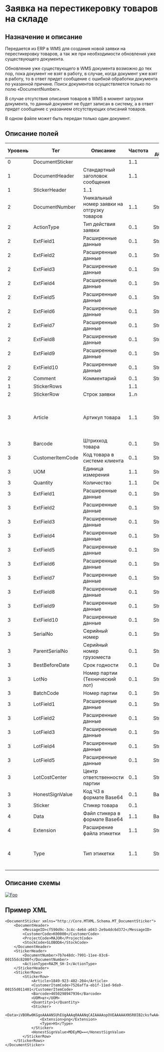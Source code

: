 # Заявка на перестикеровку товаров на складе

## Назначение и описание
Передается из ERP в WMS для создания новой заявки на перестикеровку товаров, а так же при необходимости обновления уже существующего документа.

Обновление уже существующего в WMS документа возможно до тех пор, пока документ не взят в работу, в случае, когда документ уже взят в работу, то в ответ придет сообщение с ошибкой обработки документа по указанной причине. Поиск документов осуществляется только по полю «DocumentNumber».

В случае отсутствия описания товаров в WMS в момент загрузки документа, то данный документ не будет записан в систему, а в ответ придет сообщение с указанием отсутствующих описаний товаров.

В одном файле может быть передан только один документ.

## Описание полей

Уровень | Тег | Описание | Частота | Тип данных | Размер поля | Комментарий
--------|-----|----------|---------|------------|-------------|------------
0       | DocumentSticker |                                                    | 1..1    |            |             |
1       | DocumentHeader   | Стандартный заголовок сообщения                   | 1..1    |            |             | Общая структура сообщения                                 
1       | StickerHeader   |                                                     1..1     |            |             |
2       | DocumentNumber   | Уникальный номер заявки на отгрузку товаров       | 1..1    | String     | 50          |                                                           
2       | ActionType       | Тип действия заявки                               | 0..1    | String     | 10          |                                                           
2       | ExtField1        | Расширенные данные                                | 0..1    | String     | 80          |                                                           
2       | ExtField2        | Расширенные данные                                | 0..1    | String     | 80          |                                                           
2       | ExtField3        | Расширенные данные                                | 0..1    | String     | 80          |                                                           
2       | ExtField4        | Расширенные данные                                | 0..1    | String     | 80          |                                                           
2       | ExtField5        | Расширенные данные                                | 0..1    | String     | 80          |                                                           
2       | ExtField6        | Расширенные данные                                | 0..1    | String     | 80          |                                                           
2       | ExtField7        | Расширенные данные                                | 0..1    | String     | 80          |                                                           
2       | ExtField8        | Расширенные данные                                | 0..1    | String     | 80          |                                                           
2       | ExtField9        | Расширенные данные                                | 0..1    | String     | 80          |                                                           
2       | ExtField10       | Расширенные данные                                | 0..1    | String     | 80          |                                                           
2       | Comment          | Комментарий                                       | 0..1    | String     | 250         |                                                           
1       | StickerRows     |                                                    | 1..1    |            |             |
2       | StickerRow      | Строк заявки                                       | 1..n    |            |             |                                                           
3       | Article          | Артикул товара                                    | 1..1    | String     | 100         | Если отсутствует, то обязательно заполнить  Barcode  
3       | Barcode          | Штрихкод товара                                   | 0..1    | String     | 100         |   
3       | CustomerItemCode | Код товара в системе клиента                      | 0..1    | String     | 100         |       
3       | UOM              | Единица измерения                                 | 1..1    | String     | 10          |                                                           
3       | Quantity         | Количество                                        | 1..1    | Decimal    |             |                                                           
3       | ExtField1        | Расширенные данные                                | 0..1    | String     | 80          |                                                           
3       | ExtField2        | Расширенные данные                                | 0..1    | String     | 80          |                                                           
3       | ExtField3        | Расширенные данные                                | 0..1    | String     | 80          |                                                           
3       | ExtField4        | Расширенные данные                                | 0..1    | String     | 80          |                                                           
3       | ExtField5        | Расширенные данные                                | 0..1    | String     | 80          |                                                           
3       | ExtField6        | Расширенные данные                                | 0..1    | String     | 80          |                                                           
3       | ExtField7        | Расширенные данные                                | 0..1    | String     | 80          |                                                           
3       | ExtField8        | Расширенные данные                                | 0..1    | String     | 80          |                                                           
3       | ExtField9        | Расширенные данные                                | 0..1    | String     | 80          |                                                           
3       | ExtField10       | Расширенные данные                                | 0..1    | String     | 80          |                                                           
3       | SerialNo         | Серийный номер                                    | 0..1    | String     | 20          |                                                           
3       | ParentSerialNo   | Серийный номер грузоместа                         | 0..1    | String     | 20          |                                                           
3       | BestBeforeDate   | Срок годности                                     | 0..1    | DateTime   |             |
3       | LotNo            | Номер партии (Технический лот)                    | 0..1    | String     | 100         |
3       | BatchCode        | Номер партии                                      | 0..1    | String     | 100         |                                                           
3       | LotField1        | Расширенные данные                                | 0..1    | String     | 100         |                                                           
3       | LotField2        | Расширенные данные                                | 0..1    | String     | 100         |                                                           
3       | LotField3        | Расширенные данные                                | 0..1    | String     | 100         |                                                           
3       | LotField4        | Расширенные данные                                | 0..1    | String     | 100         |                                                           
3       | LotField5        | Расширенные данные                                | 0..1    | String     | 100         |                                                           
3       | LotCostCenter    | Центр ответственности партии                      | 0..1    | String     | 50          |                                                           
3       | HonestSignValue  | Код ЧЗ в формате Base64                           | 0..1    | Base64     |             |                                                           
3       | Sticker          | Стикер товара                                     | 0..1    |            |             |                                                           
4       | Data             | Файл стикера в формате Base64                     | 1..1    | Base64     |             |                                                           
4       | Extension        | Расширение файла этикетки                         | 1..1    | String     | 5           |                                                           
4       | Type             | Тип этикетки                                      | 1..1    | String     | 10          |   HS – для стикера ЧЗ, ITEM – для этикетки товара                                                        

## Описание схемы
<a href="https://github.com/MajorTerminal/MTXML/blob/master/XSD/MT_DocumentSticker.xsd" rel="XSD">![Foo](https://user-images.githubusercontent.com/22858622/134012526-73d1b128-a2cd-4d14-8a13-10f81a57c04f.png)</a>

## Пример XML
```
<DocumentSticker xmlns="http://Core.MTXML.Schema.MT_DocumentSticker">
	<DocumentHeader>
		<MessageID>cf590d9c-3c4c-4e64-a043-2e9a4dc6d372</MessageID>
		<CustomerCode>К00000</CustomerCode>
		<ProjectCode>MAJOR</ProjectCode>
		<StockCode>SLOBODA</StockCode>
	</DocumentHeader>
	<StickerHeader>
		<DocumentNumber>7b7e48dc-7991-11ee-83c6-00155dc8200f</DocumentNumber>
		<ActionType>RAZM_SH-I</ActionType>
	</StickerHeader>
	<StickerRows>
		<StickerRow>
			<Article>1849-923-402-204</Article>
			<CustomerItemCode>7526affa-eb1f-11ed-9da9-00155d011401</CustomerItemCode>
			<Barcode>4650298947936</Barcode>
			<UOM>шт</UOM>
			<Quantity>1</Quantity>
			<Sticker>
				<Data>iVBORw0KGgoAAAANSUhEUgAAAq0AAANqCAIAAAAopOVEAAAAAXNSR0IB2cksfwAA</Data>
				<Extension>png</Extension>
				<Type>HS</Type>
			</Sticker>
			<HonestSignValue>MDEyMQ==</HonestSignValue>
		</StickerRow>
	</StickerRows>
</DocumentSticker>
```
